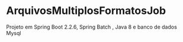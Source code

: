 # ArquivosMultiplosFormatosJob
Projeto em Spring Boot 2.2.6, Spring Batch , Java 8 e banco de dados Mysql
